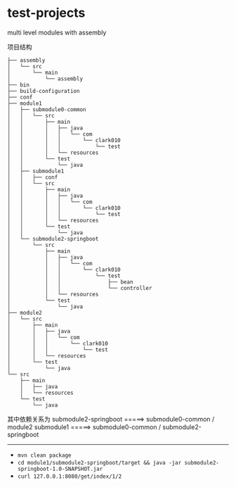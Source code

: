 # test-projects
multi level modules with assembly

项目结构
```
├── assembly
│   └── src
│       └── main
│           └── assembly
├── bin
├── build-configuration
├── conf
├── module1
│   ├── submodule0-common
│   │   └── src
│   │       ├── main
│   │       │   ├── java
│   │       │   │   └── com
│   │       │   │       └── clark010
│   │       │   │           └── test
│   │       │   └── resources
│   │       └── test
│   │           └── java
│   ├── submodule1
│   │   ├── conf
│   │   └── src
│   │       ├── main
│   │       │   ├── java
│   │       │   │   └── com
│   │       │   │       └── clark010
│   │       │   │           └── test
│   │       │   └── resources
│   │       └── test
│   │           └── java
│   └── submodule2-springboot
│       └── src
│           ├── main
│           │   ├── java
│           │   │   └── com
│           │   │       └── clark010
│           │   │           └── test
│           │   │               ├── bean
│           │   │               └── controller
│           │   └── resources
│           └── test
│               └── java
├── module2
│   └── src
│       ├── main
│       │   ├── java
│       │   │   └── com
│       │   │       └── clark010
│       │   │           └── test
│       │   └── resources
│       └── test
│           └── java
└── src
    ├── main
    │   ├── java
    │   └── resources
    └── test
        └── java
```

其中依赖关系为
submodule2-springboot =====> submodule0-common / module2
submodule1 =====> submodule0-common / submodule2-springboot

-------------
* `mvn clean package`
* `cd module1/submodule2-springboot/target && java -jar submodule2-springboot-1.0-SNAPSHOT.jar`
* `curl 127.0.0.1:8080/get/index/1/2`